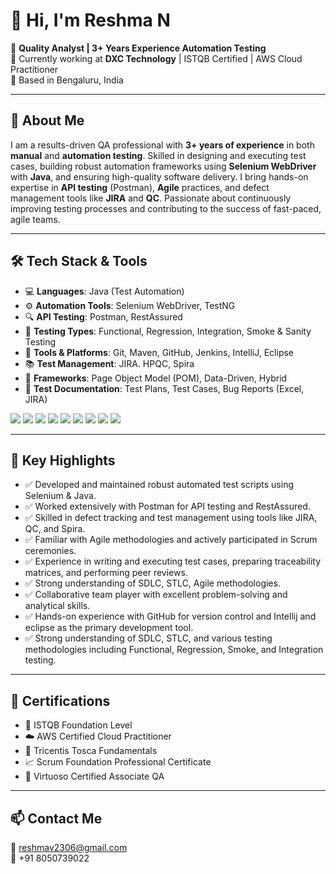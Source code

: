   # 👋 Hi, I'm Reshma N

🎯 **Quality Analyst | 3+ Years Experience Automation Testing**  
💼 Currently working at **DXC Technology** | ISTQB Certified | AWS Cloud Practitioner  
📍 Based in Bengaluru, India  

---

## 🧪 About Me

I am a results-driven QA professional with **3+ years of experience** in both **manual** and **automation testing**. Skilled in designing and executing test cases, building robust automation frameworks using **Selenium WebDriver** with **Java**, and ensuring high-quality software delivery. I bring hands-on expertise in **API testing** (Postman), **Agile** practices, and defect management tools like **JIRA** and **QC**. Passionate about continuously improving testing processes and contributing to the success of fast-paced, agile teams.

---

## 🛠️ Tech Stack & Tools

- 💻 **Languages**: Java (Test Automation)
- ⚙️ **Automation Tools**: Selenium WebDriver, TestNG
- 🔍 **API Testing**: Postman, RestAssured
- 📝 **Testing Types**: Functional, Regression, Integration, Smoke & Sanity Testing
- 🔄 **Tools & Platforms**: Git, Maven, GitHub, Jenkins, IntelliJ, Eclipse
- 📚 **Test Management**: JIRA. HPQC, Spira
- 📂 **Frameworks**: Page Object Model (POM), Data-Driven, Hybrid
- 📄 **Test Documentation**: Test Plans, Test Cases, Bug Reports (Excel, JIRA)

<p>
  <img src="https://img.shields.io/badge/Java-%23ED8B00.svg?style=for-the-badge&logo=java&logoColor=white" />
  <img src="https://img.shields.io/badge/Selenium-%234B8BBE.svg?style=for-the-badge&logo=selenium&logoColor=white" />
  <img src="https://img.shields.io/badge/Postman-%23FF6C37.svg?style=for-the-badge&logo=postman&logoColor=white" />
  <img src="https://img.shields.io/badge/RestAssured-%2320232a.svg?style=for-the-badge" />
  <img src="https://img.shields.io/badge/TestNG-%23191e1e.svg?style=for-the-badge&logo=testing-library&logoColor=white" />
  <img src="https://img.shields.io/badge/GitHub-%23121011.svg?style=for-the-badge&logo=github&logoColor=white" />
  <img src="https://img.shields.io/badge/IntelliJ%20IDEA-000000?style=for-the-badge&logo=intellijidea&logoColor=white" />
  <img src="https://img.shields.io/badge/Eclipse-2C2255.svg?style=for-the-badge&logo=eclipse&logoColor=white" />
  <img src="https://img.shields.io/badge/JIRA-%230A0FFF.svg?style=for-the-badge&logo=jira&logoColor=white" />
</p>

---
## 📌 Key Highlights

- ✅ Developed and maintained robust automated test scripts using Selenium & Java.
- ✅ Worked extensively with Postman for API testing and RestAssured.
- ✅ Skilled in defect tracking and test management using tools like JIRA, QC, and Spira.
- ✅ Familiar with Agile methodologies and actively participated in Scrum ceremonies.
- ✅ Experience in writing and executing test cases, preparing traceability matrices, and performing peer reviews.
- ✅ Strong understanding of SDLC, STLC, Agile methodologies.
- ✅ Collaborative team player with excellent problem-solving and analytical skills.
- ✅ Hands-on experience with GitHub for version control and Intellij and eclipse as the primary development tool.
- ✅ Strong understanding of SDLC, STLC, and various testing methodologies including Functional, Regression, Smoke, and Integration testing.
  
---

## 📜 Certifications
- 🧪 ISTQB Foundation Level  
- ☁️ AWS Certified Cloud Practitioner  
- 🧰 Tricentis Tosca Fundamentals  
- 📈 Scrum Foundation Professional Certificate  
- 🤖 Virtuoso Certified Associate QA

---

## 📫 Contact Me

📧 [reshmav2306@gmail.com](mailto:reshmav2306@gmail.com)  
📱 +91 8050739022  





